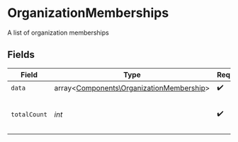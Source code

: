 # OrganizationMemberships

A list of organization memberships


## Fields

| Field                                                                                         | Type                                                                                          | Required                                                                                      | Description                                                                                   |
| --------------------------------------------------------------------------------------------- | --------------------------------------------------------------------------------------------- | --------------------------------------------------------------------------------------------- | --------------------------------------------------------------------------------------------- |
| `data`                                                                                        | array<[Components\OrganizationMembership](../../Models/Components/OrganizationMembership.md)> | :heavy_check_mark:                                                                            | N/A                                                                                           |
| `totalCount`                                                                                  | *int*                                                                                         | :heavy_check_mark:                                                                            | Total number of organization memberships<br/>                                                 |